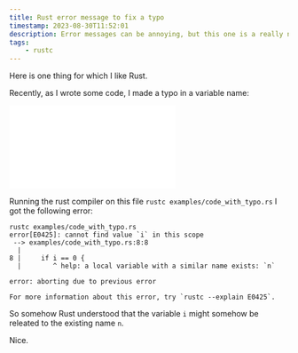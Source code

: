 ```yaml
---
title: Rust error message to fix a typo
timestamp: 2023-08-30T11:52:01
description: Error messages can be annoying, but this one is a really nice recommendation of the Rust compiler to fix a typo.
tags:
    - rustc
---
```


Here is one thing for which I like Rust.

Recently, as I wrote some code, I made a typo in a variable name:

![](examples/code_with_typo.rs)

Running the rust compiler on this file `rustc examples/code_with_typo.rs` I got the following error:

```
rustc examples/code_with_typo.rs
error[E0425]: cannot find value `i` in this scope
 --> examples/code_with_typo.rs:8:8
  |
8 |     if i == 0 {
  |        ^ help: a local variable with a similar name exists: `n`

error: aborting due to previous error

For more information about this error, try `rustc --explain E0425`.
```

So somehow Rust understood that the variable `i` might somehow be releated to the existing name `n`.

Nice.

